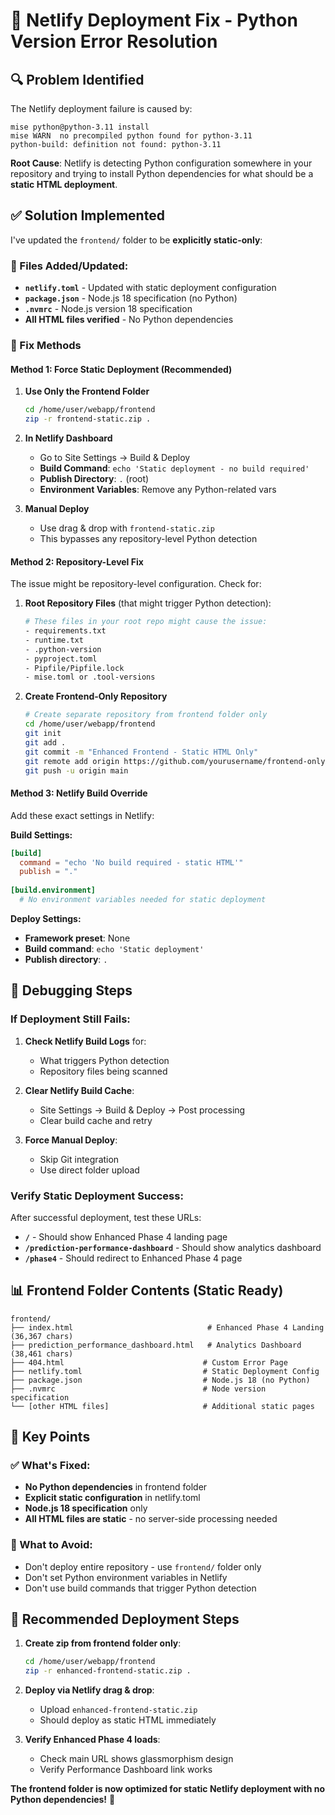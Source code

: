 # 🚨 Netlify Deployment Fix - Python Version Error Resolution

## 🔍 Problem Identified

The Netlify deployment failure is caused by:
```
mise python@python-3.11 install
mise WARN  no precompiled python found for python-3.11
python-build: definition not found: python-3.11
```

**Root Cause**: Netlify is detecting Python configuration somewhere in your repository and trying to install Python dependencies for what should be a **static HTML deployment**.

## ✅ Solution Implemented

I've updated the `frontend/` folder to be **explicitly static-only**:

### 📄 Files Added/Updated:
- **`netlify.toml`** - Updated with static deployment configuration
- **`package.json`** - Node.js 18 specification (no Python)
- **`.nvmrc`** - Node.js version 18 specification
- **All HTML files verified** - No Python dependencies

### 🚀 Fix Methods

#### Method 1: Force Static Deployment (Recommended)

1. **Use Only the Frontend Folder**
   ```bash
   cd /home/user/webapp/frontend
   zip -r frontend-static.zip .
   ```

2. **In Netlify Dashboard**
   - Go to Site Settings → Build & Deploy
   - **Build Command**: `echo 'Static deployment - no build required'`
   - **Publish Directory**: `.` (root)
   - **Environment Variables**: Remove any Python-related vars

3. **Manual Deploy**
   - Use drag & drop with `frontend-static.zip`
   - This bypasses any repository-level Python detection

#### Method 2: Repository-Level Fix

The issue might be repository-level configuration. Check for:

1. **Root Repository Files** (that might trigger Python detection):
   ```bash
   # These files in your root repo might cause the issue:
   - requirements.txt
   - runtime.txt  
   - .python-version
   - pyproject.toml
   - Pipfile/Pipfile.lock
   - mise.toml or .tool-versions
   ```

2. **Create Frontend-Only Repository**
   ```bash
   # Create separate repository from frontend folder only
   cd /home/user/webapp/frontend
   git init
   git add .
   git commit -m "Enhanced Frontend - Static HTML Only"
   git remote add origin https://github.com/yourusername/frontend-only.git
   git push -u origin main
   ```

#### Method 3: Netlify Build Override

Add these exact settings in Netlify:

**Build Settings:**
```toml
[build]
  command = "echo 'No build required - static HTML'"
  publish = "."
  
[build.environment]
  # No environment variables needed for static deployment
```

**Deploy Settings:**
- **Framework preset**: None
- **Build command**: `echo 'Static deployment'`
- **Publish directory**: `.`

## 🔧 Debugging Steps

### If Deployment Still Fails:

1. **Check Netlify Build Logs** for:
   - What triggers Python detection
   - Repository files being scanned

2. **Clear Netlify Build Cache**:
   - Site Settings → Build & Deploy → Post processing
   - Clear build cache and retry

3. **Force Manual Deploy**:
   - Skip Git integration
   - Use direct folder upload

### Verify Static Deployment Success:

After successful deployment, test these URLs:
- **`/`** - Should show Enhanced Phase 4 landing page
- **`/prediction-performance-dashboard`** - Should show analytics dashboard  
- **`/phase4`** - Should redirect to Enhanced Phase 4 page

## 📊 Frontend Folder Contents (Static Ready)

```
frontend/
├── index.html                              # Enhanced Phase 4 Landing (36,367 chars)
├── prediction_performance_dashboard.html   # Analytics Dashboard (38,461 chars)  
├── 404.html                               # Custom Error Page
├── netlify.toml                           # Static Deployment Config
├── package.json                           # Node.js 18 (no Python)
├── .nvmrc                                 # Node version specification
└── [other HTML files]                     # Additional static pages
```

## 🎯 Key Points

### ✅ What's Fixed:
- **No Python dependencies** in frontend folder
- **Explicit static configuration** in netlify.toml
- **Node.js 18 specification** only
- **All HTML files are static** - no server-side processing needed

### 🚨 What to Avoid:
- Don't deploy entire repository - use `frontend/` folder only
- Don't set Python environment variables in Netlify
- Don't use build commands that trigger Python detection

## 🚀 Recommended Deployment Steps

1. **Create zip from frontend folder only**:
   ```bash
   cd /home/user/webapp/frontend
   zip -r enhanced-frontend-static.zip .
   ```

2. **Deploy via Netlify drag & drop**:
   - Upload `enhanced-frontend-static.zip`
   - Should deploy as static HTML immediately

3. **Verify Enhanced Phase 4 loads**:
   - Check main URL shows glassmorphism design
   - Verify Performance Dashboard link works

**The frontend folder is now optimized for static Netlify deployment with no Python dependencies!** 🎉